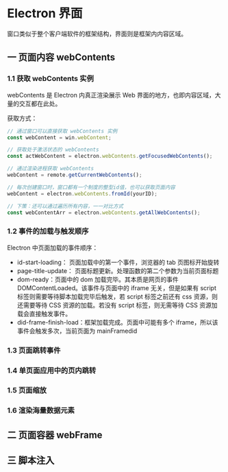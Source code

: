 # Electron 界面

窗口类似于整个客户端软件的框架结构，界面则是框架内内容区域。

## 一 页面内容 webContents

### 1.1 获取 webContents 实例

webContents 是 Electron 内真正渲染展示 Web 界面的地方，也即内容区域，大量的交互都在此处。

获取方式：

```js
// 通过窗口可以直接获取 webContents 实例
const webContent = win.webContent;

// 获取处于激活状态的 webContents
const actWebContent = electron.webContents.getFocusedWebContents();

// 通过渲染进程获取 webContents
webContent = remote.getCurrentWebContents();

// 每次创建窗口时，窗口都有一个制度的整型id值，也可以获取页面内容
webContent = electron.webContents.fromId(yourID);

// 下策：还可以通过遍历所有内容，一一对比方式
const webContentArr = electron.webContents.getAllWebContents();
```

### 1.2 事件的加载与触发顺序

Electron 中页面加载的事件顺序：

- id-start-loading： 页面加载中的第一个事件，浏览器的 tab 页图标开始旋转
- page-title-update： 页面标题更新。处理函数的第二个参数为当前页面标题
- dom-ready：页面中的 dom 加载完毕。其本质是网页的事件 DOMContentLoaded。该事件与页面中的 iframe 无关，但是如果有 script 标签则需要等待脚本加载完毕后触发，若 script 标签之前还有 css 资源，则还需要等待 CSS 资源的加载。若没有 script 标签，则无需等待 CSS 资源加载会直接触发事件。
- did-frame-finish-load：框架加载完成。页面中可能有多个 iframe，所以该事件会触发多次，当前页面为 mainFramedid

### 1.3 页面跳转事件

### 1.4 单页面应用中的页内跳转

### 1.5 页面缩放

### 1.6 渲染海量数据元素

## 二 页面容器 webFrame

## 三 脚本注入
